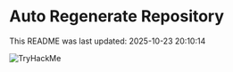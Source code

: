 # Auto Regenerate Repository

This README was last updated: 2025-10-23 20:10:14

 ![TryHackMe](https://tryhackme.com/badge/533634)